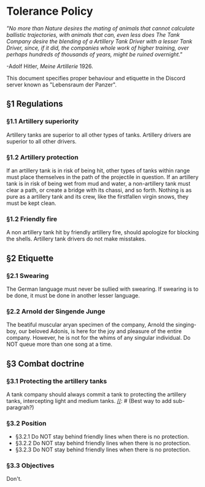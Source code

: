 # Tolerance Policy


[//]: # (On the front page of manual together with logo)

*"No more than Nature desires the mating of animals that cannot calculate ballistic trajectories, with animals that can, even less does The Tank Company desire the blending of a Artillery Tank Driver with a lesser Tank Driver, since, if it did, the companies whole work of higher training, over perhaps hundreds of thousands of years, might be ruined overnight."*

-Adolf Hitler, *Meine Artillerie* 1926.


This document specifies proper behaviour and etiquette in the Discord server known as "Lebensraum der Panzer".


[//]: # (Regulations are comprised of facts)
## §1 Regulations
### §1.1 Artillery superiority
Artillery tanks are superior to all other types of tanks. Artillery drivers are superior to all other drivers.
### §1.2 Artillery protection
If an artillery tank is in risk of being hit, other types of tanks within range must place themselves in the path of the projectile in question. If an artillery tank is in risk of being wet from mud and water, a non-artillery tank must clear a path, or create a bridge with its chassi, and so forth. 
Nothing is as pure as a artillery tank and its crew, like the firstfallen virgin snows, they must be kept clean.
### §1.2 Friendly fire
A non artillery tank hit by friendly artillery fire, should apologize for blocking the shells.
Artillery tank drivers do not make misstakes.

[//]: # (Etiquette serves as rules of behaviour)
## §2 Etiquette
### §2.1 Swearing
The German language must never be sullied with swearing. 
If swearing is to be done, it must be done in another lesser language.
### §2.2 Arnold der Singende Junge
The beatiful muscular aryan specimen of the company, Arnold the singing-boy, our beloved Adonis, is here for the joy and pleasure of the entire company. However, he is not for the whims of any singular individual.
Do NOT queue more than one song at a time.

[//]: # (Combat Doctrine is the techniques of warfare for german Tank-drivers)
## §3 Combat doctrine
### §3.1 Protecting the artillery tanks
A tank company should always commit a tank to protecting the artillery tanks,
intercepting light and medium tanks. 
[//]: # (Best way to add sub-paragrah?)
### §3.2 Position
  *  §3.2.1 
     Do NOT stay behind friendly lines when there is no protection.
  *  §3.2.2
     Do NOT stay behind friendly lines when there is no protection.
  *  §3.2.3
     Do NOT stay behind friendly lines when there is no protection.
### §3.3 Objectives
Don't.


[//]: # (Fraktur?)
[//]: # (http://unifraktur.sourceforge.net/maguntia.html)

[//]: # (http://unifraktur.sourceforge.net/maguntia.html)

[//]: # 




